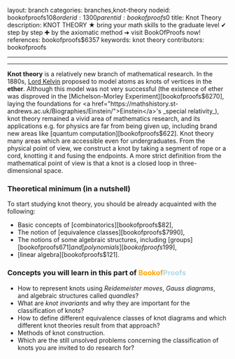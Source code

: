 layout: branch
categories: branches,knot-theory
nodeid: bookofproofs$108
orderid: 1300
parentid: bookofproofs$0
title: Knot Theory
description: KNOT THEORY ★ bring your math skills to the graduate level ✔ step by step ✚ by the axiomatic method ➜ visit BookOfProofs now!
references: bookofproofs$6357
keywords: knot theory
contributors: bookofproofs


---


---

__Knot theory__ is a relatively new branch of mathematical research. In the 1880s, [Lord Kelvin](https://mathshistory.st-andrews.ac.uk/Biographies/Thomson/) proposed to model atoms as knots of vertices in the __ether__. Although this model was not very successful (the existence of ether was disproved in the [Michelson-Morley Experiment][bookofproofs$6270], laying the foundations for <a href="https://mathshistory.st-andrews.ac.uk/Biographies/Einstein/">Einstein</a>'s _special relativity_), knot theory remained a vivid area of mathematics research, and its applications e.g. for physics are far from being given up, including brand new areas like [quantum computation][bookofproofs$622].
Knot theory many areas which are accessible even for undergraduates. From the physical point of view, we construct a knot by taking a segment of rope or a cord, knotting it and fusing the endpoints. A more strict definition from the mathematical point of view is that a knot is a closed loop in three-dimensional space.

### Theoretical minimum (in a nutshell)

To start studying knot theory, you should be already acquainted with the following:

* Basic concepts of [combinatorics][bookofproofs$82],
* The notion of [equivalence classes][bookofproofs$7990],
* The notions of some algebraic structures, including [groups][bookofproofs$671] and [polynomials][bookofproofs$199],
* [linear algebra][bookofproofs$121].
### Concepts you will learn in this part of <strong><span style='color:orange'>Bookof</span><span style='color:lightblue'>Proofs</span></strong>

* How to represent knots using _Reidemeister moves_,  _Gauss diagrams_, and algebraic structures called _quandles_?
* What are _knot invariants_ and why they are important for the classification of knots?
* How to define different equivalence classes of knot diagrams and which different knot theories result from that approach?
* Methods of knot construction.
* Which are the still unsolved problems concerning the classification of knots you are invited to do research for?

